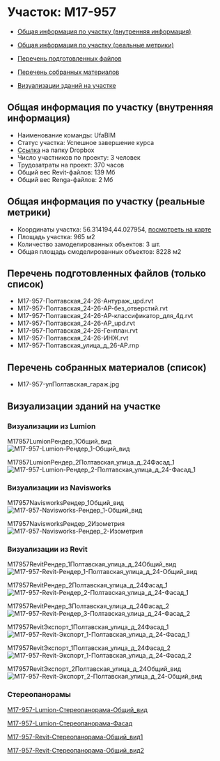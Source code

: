 # Участок: M17-957

* [Общая информация по участку (внутренняя информация)](#Chapter1)

* [Общая информация по участку (реальные метрики)](#Chapter2)

* [Перечень подготовленных файлов](#Chapter3)

* [Перечень собранных материалов](#Chapter4)

* [Визуализации зданий на участке](#Chapter6)

## <a id="Chapter1"></a> Общая информация по участку (внутренняя информация)
+ Наименование команды: UfaBIM
+ Статус участка: Успешное завершение курса
+ [Ссылка](https://www.dropbox.com/sh/wvvgv1nw1iqred9/AACGJ1n4sZ3K1yaj2CUtjPxWa/M17_957?dl=0) на папку Dropbox
+ Число участников по проекту: 3 человек
+ Трудозатраты на проект: 370 часов
+ Общий вес Revit-файлов: 139 Мб
+ Общий вес Renga-файлов: 2 Мб
## <a id="Chapter2"></a> Общая информация по участку (реальные метрики)
+ Координаты участка: 56.314194,44.027954, [посмотреть на карте](https://yandex.ru/maps/47/nizhny-novgorod/?ll=44.027954%2C56.314194&z=19)
+ Площадь участка: 965 м2
+ Количество замоделированных объектов: 3 шт.
+ Общая площадь смоделированных объектов: 8228 м2
## <a id="Chapter3"></a> Перечень подготовленных файлов (только список)
+ M17-957-Полтавская_24-26-Антураж_upd.rvt
+ M17-957-Полтавская_24-26-АР-без_отверстий.rvt
+ M17-957-Полтавская_24-26-АР-классификатор_для_4д.rvt
+ M17-957-Полтавская_24-26-АР_upd.rvt
+ M17-957-Полтавская_24-26-Генплан.rvt
+ M17-957-Полтавская_24-26-ИНЖ.rvt
+ М17-957-Полтавская_улица_д_26-АР.rnp
## <a id="Chapter4"></a> Перечень собранных материалов (список)
+ M17-957-улПолтавская_гараж.jpg
## <a id="Chapter6"></a> Визуализации зданий на участке
### Визуализации из Lumion
M17957LumionРендер_1Общий_вид
![M17-957-Lumion-Рендер_1-Общий_вид](/Images/M17_957/M17-957-Lumion-Рендер_1-Общий_вид_Compressed.jpg)

M17957LumionРендер_2Полтавская_улица_д_24Фасад_1
![M17-957-Lumion-Рендер_2-Полтавская_улица_д_24-Фасад_1](/Images/M17_957/M17-957-Lumion-Рендер_2-Полтавская_улица_д_24-Фасад_1_Compressed.jpg)

### Визуализации из Navisworks
M17957NavisworksРендер_1Общий_вид
![M17-957-Navisworks-Рендер_1-Общий_вид](/Images/M17_957/M17-957-Navisworks-Рендер_1-Общий_вид_Compressed.jpg)

M17957NavisworksРендер_2Изометрия
![M17-957-Navisworks-Рендер_2-Изометрия](/Images/M17_957/M17-957-Navisworks-Рендер_2-Изометрия_Compressed.jpg)

### Визуализации из Revit
М17957RevitРендер_1Полтавская_улица_д_24Общий_вид
![М17-957-Revit-Рендер_1-Полтавская_улица_д_24-Общий_вид](/Images/M17_957/М17-957-Revit-Рендер_1-Полтавская_улица_д_24-Общий_вид_Compressed.jpg)

М17957RevitРендер_2Полтавская_улица_д_24Фасад_1
![М17-957-Revit-Рендер_2-Полтавская_улица_д_24-Фасад_1](/Images/M17_957/М17-957-Revit-Рендер_2-Полтавская_улица_д_24-Фасад_1_Compressed.jpg)

М17957RevitРендер_3Полтавская_улица_д_24Фасад_2
![М17-957-Revit-Рендер_3-Полтавская_улица_д_24-Фасад_2](/Images/M17_957/М17-957-Revit-Рендер_3-Полтавская_улица_д_24-Фасад_2_Compressed.jpg)

М17957RevitЭкспорт_1Полтавская_улица_д_24Фасад_1
![М17-957-Revit-Экспорт_1-Полтавская_улица_д_24-Фасад_1](/Images/M17_957/М17-957-Revit-Экспорт_1-Полтавская_улица_д_24-Фасад_1_Compressed.jpg)

М17957RevitЭкспорт_1Полтавская_улица_д_24Фасад_2
![М17-957-Revit-Экспорт_1-Полтавская_улица_д_24-Фасад_2](/Images/M17_957/М17-957-Revit-Экспорт_1-Полтавская_улица_д_24-Фасад_2_Compressed.jpg)

М17957RevitЭкспорт_2Полтавская_улица_д_24Общий_вид
![М17-957-Revit-Экспорт_2-Полтавская_улица_д_24-Общий_вид](/Images/M17_957/М17-957-Revit-Экспорт_2-Полтавская_улица_д_24-Общий_вид_Compressed.jpg)

### Стереопанорамы
[М17-957-Lumion-Стереопанорама-Общий_вид](https://view.mylumion.com/?p=5i2nko7pp2p6vepf)

[М17-957-Lumion-Стереопанорама-Фасад](https://view.mylumion.com/?p=bw4z3zazgbytc6x2)

[М17-957-Revit-Стереопанорама-Общий_вид1](https://pano.autodesk.com/pano.html?url=jpgs/57bd7068-fbaf-459a-95ac-554f7a434179&version=2)

[М17-957-Revit-Стереопанорама-Общий_вид2](https://pano.autodesk.com/pano.html?url=jpgs/f5ece055-9655-4e9c-98e6-15689a9f7310&version=2)

